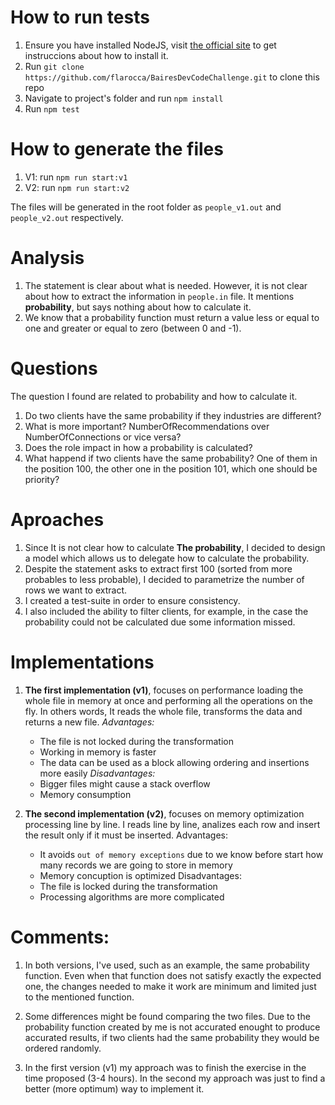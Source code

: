 
# How to run tests

  1. Ensure you have installed NodeJS, visit [the official site](https://nodejs.org/en/download/) to get instruccions
     about how to install it.
  2. Run `git clone https://github.com/flarocca/BairesDevCodeChallenge.git` to clone this repo
  3. Navigate to project's folder and run `npm install`
  4. Run `npm test`


# How to generate the files

  1. V1: run `npm run start:v1`
  2. V2: run `npm run start:v2`

  The files will be generated in the root folder as `people_v1.out` and `people_v2.out` respectively.


# Analysis

  1. The statement is clear about what is needed. However, it is not clear about how to extract the information in `people.in` file. It mentions **probability**, but says nothing about how to calculate it.
  2. We know that a probability function must return a value less or equal to one and greater or equal to zero (between 0 and -1).


# Questions

  The question I found are related to probability and how to calculate it.
  
  1. Do two clients have the same probability if they industries are different?
  2. What is more important? NumberOfRecommendations over NumberOfConnections or vice versa?
  3. Does the role impact in how a probability is calculated?
  4. What happend if two clients have the same probability? One of them in the position 100, the other one in the position 101, which one should be priority?
  

# Aproaches

  1. Since It is not clear how to calculate **The probability**, I decided to design a model which allows us to delegate how to calculate the probability.
  2. Despite the statement asks to extract first 100 (sorted from more probables to less probable), I decided to parametrize the number of rows we want to extract.
  3. I created a test-suite in order to ensure consistency.
  4. I also included the ability to filter clients, for example, in the case the probability could not be calculated due some information missed.


# Implementations

  1. **The first implementation (v1)**, focuses on performance loading the whole file in memory at once and performing all the operations on the fly. In others words, It reads the whole file, transforms the data and returns a new file.
    *Advantages:*
      * The file is not locked during the transformation
      * Working in memory is faster
      * The data can be used as a block allowing ordering and insertions more easily
    *Disadvantages:*
      * Bigger files might cause a stack overflow
      * Memory consumption

  2. **The second implementation (v2)**, focuses on memory optimization processing line by line. I reads line by line, analizes each row and insert the result only if it must be inserted.
    Advantages:
      * It avoids `out of memory exceptions` due to we know before start how many records we are going to store in memory
      * Memory concuption is optimized
    Disadvantages:
      * The file is locked during the transformation
      * Processing algorithms are more complicated


# Comments:

  1. In both versions, I've used, such as an example, the same probability function. Even when that function does not satisfy exactly the expected one, the changes needed to make it work are minimum and limited just to the mentioned function.

  2. Some differences might be found comparing the two files. Due to the probability function created by me is not accurated enought to produce accurated results, if two clients had the same probability they would be ordered randomly.

  3. In the first version (v1) my approach was to finish the exercise in the time proposed (3-4 hours). In the second my approach was just to find a better (more optimum) way to implement it.

    
